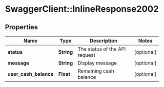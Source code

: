 # SwaggerClient::InlineResponse2002

## Properties
Name | Type | Description | Notes
------------ | ------------- | ------------- | -------------
**status** | **String** | The status of the API request | [optional] 
**message** | **String** | Display message | [optional] 
**user_cash_balance** | **Float** | Remaining cash balance | [optional] 


